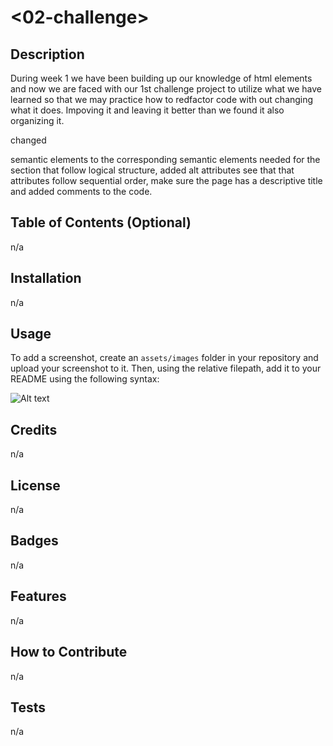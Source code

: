 # <02-challenge>

## Description

During week 1 we have been building up our knowledge of html elements and now we are faced with our 1st challenge project to utilize what we have learned so that we may practice how to redfactor code with out changing what it does. Impoving it and leaving it better than we found it also organizing it.

changed <div> semantic elements to the corresponding semantic elements needed for the section that follow logical structure, added alt attributes see that that attributes follow sequential order, make sure the page has a descriptive title and added comments to the code.

## Table of Contents (Optional)

n/a

## Installation

n/a

## Usage


To add a screenshot, create an `assets/images` folder in your repository and upload your screenshot to it. Then, using the relative filepath, add it to your README using the following syntax:

![Alt text](https://github.com/hfelix3/Challenge1/assets/141383937/8bfc7da3-dbe4-4039-ab2b-02ed5e28805a)

## Credits

n/a

## License

n/a

## Badges

n/a

## Features

n/a

## How to Contribute

n/a

## Tests

n/a
